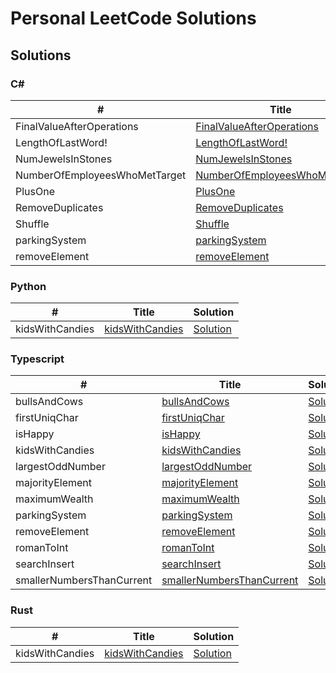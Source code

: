 # Personal LeetCode Solutions

## Solutions

### C#

| # | Title | Solution |
|---| ----- | -------- |
| FinalValueAfterOperations | [FinalValueAfterOperations](./csharp/FinalValueAfterOperations) | [Solution](./csharp/FinalValueAfterOperations) |
| LengthOfLastWord! | [LengthOfLastWord!](./csharp/LengthOfLastWord!) | [Solution](./csharp/LengthOfLastWord!) |
| NumJewelsInStones | [NumJewelsInStones](./csharp/NumJewelsInStones) | [Solution](./csharp/NumJewelsInStones) |
| NumberOfEmployeesWhoMetTarget | [NumberOfEmployeesWhoMetTarget](./csharp/NumberOfEmployeesWhoMetTarget) | [Solution](./csharp/NumberOfEmployeesWhoMetTarget) |
| PlusOne | [PlusOne](./csharp/PlusOne) | [Solution](./csharp/PlusOne) |
| RemoveDuplicates | [RemoveDuplicates](./csharp/RemoveDuplicates) | [Solution](./csharp/RemoveDuplicates) |
| Shuffle | [Shuffle](./csharp/Shuffle) | [Solution](./csharp/Shuffle) |
| parkingSystem | [parkingSystem](./csharp/parkingSystem) | [Solution](./csharp/parkingSystem) |
| removeElement | [removeElement](./csharp/removeElement) | [Solution](./csharp/removeElement) |

### Python

| # | Title | Solution |
|---| ----- | -------- |
| kidsWithCandies | [kidsWithCandies](./python/kidsWithCandies) | [Solution](./python/kidsWithCandies) |

### Typescript

| # | Title | Solution |
|---| ----- | -------- |
| bullsAndCows | [bullsAndCows](./typescript/bullsAndCows) | [Solution](./typescript/bullsAndCows) |
| firstUniqChar | [firstUniqChar](./typescript/firstUniqChar) | [Solution](./typescript/firstUniqChar) |
| isHappy | [isHappy](./typescript/isHappy) | [Solution](./typescript/isHappy) |
| kidsWithCandies | [kidsWithCandies](./typescript/kidsWithCandies) | [Solution](./typescript/kidsWithCandies) |
| largestOddNumber | [largestOddNumber](./typescript/largestOddNumber) | [Solution](./typescript/largestOddNumber) |
| majorityElement | [majorityElement](./typescript/majorityElement) | [Solution](./typescript/majorityElement) |
| maximumWealth | [maximumWealth](./typescript/maximumWealth) | [Solution](./typescript/maximumWealth) |
| parkingSystem | [parkingSystem](./typescript/parkingSystem) | [Solution](./typescript/parkingSystem) |
| removeElement | [removeElement](./typescript/removeElement) | [Solution](./typescript/removeElement) |
| romanToInt | [romanToInt](./typescript/romanToInt) | [Solution](./typescript/romanToInt) |
| searchInsert | [searchInsert](./typescript/searchInsert) | [Solution](./typescript/searchInsert) |
| smallerNumbersThanCurrent | [smallerNumbersThanCurrent](./typescript/smallerNumbersThanCurrent) | [Solution](./typescript/smallerNumbersThanCurrent) |

### Rust

| # | Title | Solution |
|---| ----- | -------- |
| kidsWithCandies | [kidsWithCandies](./rust/kidsWithCandies) | [Solution](./rust/kidsWithCandies) |

